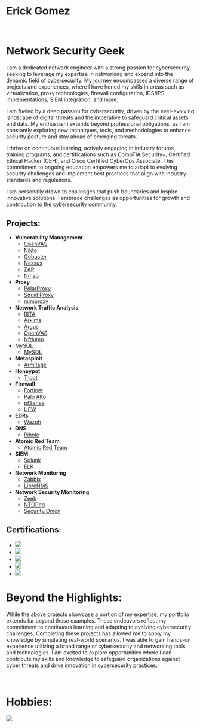 <h1>Erick Gomez
<h1><br/><a></a>Network Security Geek</a></h1>

I am a dedicated network engineer with a strong passion for cybersecurity, seeking to leverage my expertise in networking and expand into the dynamic field of cybersecurity. My journey encompasses a diverse range of projects and experiences, where I have honed my skills in areas such as virtualization, proxy technologies, firewall configuration, IDS/IPS implementations, SIEM integration, and more.

I am fueled by a deep passion for cybersecurity, driven by the ever-evolving landscape of digital threats and the imperative to safeguard critical assets and data. My enthusiasm extends beyond professional obligations, as I am constantly exploring new techniques, tools, and methodologies to enhance security posture and stay ahead of emerging threats.

I thrive on continuous learning, actively engaging in industry forums, training programs, and certifications such as CompTIA Security+, Certified Ethical Hacker (CEH), and Cisco Certified CyberOps Associate. This commitment to ongoing education empowers me to adapt to evolving security challenges and implement best practices that align with industry standards and regulations.

I am personally drawn to challenges that push boundaries and inspire innovative solutions. I embrace challenges as opportunities for growth and contribution to the cybersecurity community.
<h2>Projects:</h2>

- <b>Vulnerability Management</b>
  - [OpenVAS]()
  - [Nikto](https://github.com/lm3nitro/CyberLabs/blob/main/Nikto.md)
  - [Gobuster]()
  - [Nessus](https://github.com/lm3nitro/CyberLabs/blob/main/Nessus.md)
  - [ZAP]()
  - [Nmap]()
- <b>Proxy</b>
  - [PolarProxy]()
  - [Squid Proxy]()
  - [mimproxy]()
- <b>Network Traffic Analysis</b>
  - [RITA]()
  - [Arkime]()
  - [Argus]()
  - [OpenVAS]()
  - [Nfdump]()
- MySQL</b>
  - [MySQL]()
- <b>Metasploit</b>
  - [Armitage]()
- <b>Honeypot</b>
  - [T-pot]()
- <b>Firewall</b>
  - [Fortinet]()
  - [Palo Alto]()
  - [pfSense]()
  - [UFW]()
- <b>EDRs</b>
  - [Wazuh]()
- <b>DNS</b>
  - [Pihole]()
- <b>Atomic Red Team</b>
  - [Atomic Red Team]()
- <b>SIEM</b>
  - [Splunk]()
  - [ELK]()
- <b>Network Monitoring</b>
  - [Zabbix]()
  - [LibreNMS]()
- <b>Network Security Monitoring</b>
  - [Zeek]()
  - [NTOPng]()
  - [Security Onion]()

<h2>Certifications:</h2>

+ <img src="https://img.shields.io/badge/Cisco%20CCNA-1BA0D7?style=for-the-badge&logo=cisco&logoColor=white" />
+ <img src="https://img.shields.io/badge/Cisco%20CyberOPS-1BA0D7?style=for-the-badge&logo=cisco&logoColor=white" />
+ <img src="https://img.shields.io/badge/CEH-EC1C24?style=for-the-badge&labelColor=23FF0000" />
+ <img src="https://img.shields.io/badge/-Network%2B-007ACC?&style=for-the-badge&logo=CompTIA&logoColor=white" />
+ <img src="https://img.shields.io/badge/-Security%2B-FF0000?&style=for-the-badge&logo=CompTIA&logoColor=white" />


<h1>Beyond the Highlights:</h1>

While the above projects showcase a portion of my expertise, my portfolio extends far beyond these examples. These endeavors reflect my commitment to continuous learning and adapting to evolving cybersecurity challenges. Completing these projects has allowed me to apply my knowledge by simulating real-world scenarios. I was able to gain hands-on experience utilizing a broad range of cybersecurity and networking tools and technologies.
I am excited to explore opportunities where I can contribute my skills and knowledge to safeguard organizations against cyber threats and drive innovation in cybersecurity practices.

<h1><br/><a></a>Hobbies:</a></h1>


<a href="https://linkedin.com"><img src="https://img.shields.io/badge/-LinkedIn-0072b1?&style=for-the-badge&logo=linkedin&logoColor=white" /></a>
